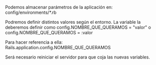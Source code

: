 Podemos almacenar parámetros de la aplicación en: 
config/environments/*.rb

Podremos definir distintos valores según el entorno.
La variable la deberemos definir como
config.NOMBRE_QUE_QUERAMOS = "valor"
o
config.NOMBRE_QUE_QUERAMOS = :valor

Para hacer referencia a ella:
Rails.application.config.NOMBRE_QUE_QUERAMOS

Será necesario reiniciar el servidor para que coja las nuevas variables.
